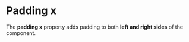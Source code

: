 # Padding x

The **padding x** property adds padding to both **left and right sides** of the component.